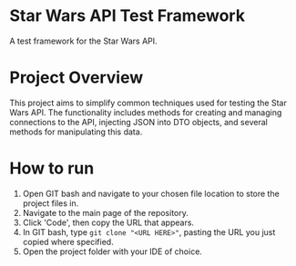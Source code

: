 # Star Wars API Test Framework
A test framework for the Star Wars API.

# Project Overview
This project aims to simplify common techniques used for testing the Star Wars API.
The functionality includes methods for creating and managing connections to the API, injecting JSON into DTO objects, and several methods for manipulating this data.

# How to run
1. Open GIT bash and navigate to your chosen file location to store the project files in.
2. Navigate to the main page of the repository.
3. Click 'Code', then copy the URL that appears.
4. In GIT bash, type `git clone "<URL HERE>"`, pasting the URL you just copied where specified.
5. Open the project folder with your IDE of choice.
